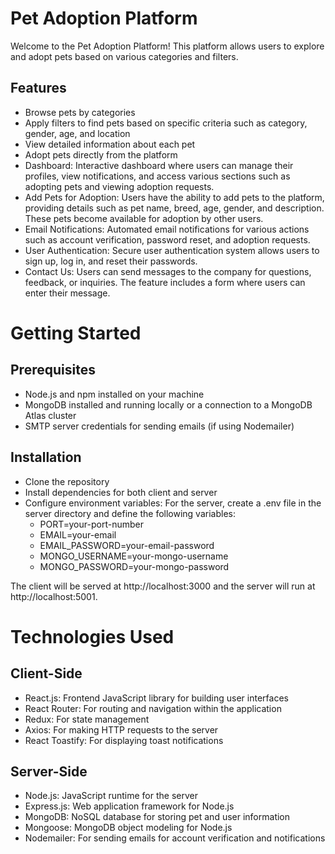 # Pet Adoption Platform
Welcome to the Pet Adoption Platform! This platform allows users to explore and adopt pets based on various categories and filters.

## Features
- Browse pets by categories
- Apply filters to find pets based on specific criteria such as category, gender, age, and location
- View detailed information about each pet
- Adopt pets directly from the platform
- Dashboard: Interactive dashboard where users can manage their profiles, view notifications, and access various sections such as adopting pets and viewing adoption requests.
- Add Pets for Adoption: Users have the ability to add pets to the platform, providing details such as pet name, breed, age, gender, and description. These pets become available for adoption by other users.
- Email Notifications: Automated email notifications for various actions such as account verification, password reset, and adoption requests.
- User Authentication: Secure user authentication system allows users to sign up, log in, and reset their passwords.
- Contact Us: Users can send messages to the company for questions, feedback, or inquiries. The feature includes a form where users can enter their message.
# Getting Started
## Prerequisites
- Node.js and npm installed on your machine
- MongoDB installed and running locally or a connection to a MongoDB Atlas cluster
- SMTP server credentials for sending emails (if using Nodemailer)
## Installation
- Clone the repository
- Install dependencies for both client and server
- Configure environment variables:
  For the server, create a .env file in the server directory and define the following variables:
  - PORT=your-port-number
  - EMAIL=your-email
  - EMAIL_PASSWORD=your-email-password
  - MONGO_USERNAME=your-mongo-username
  - MONGO_PASSWORD=your-mongo-password

The client will be served at http://localhost:3000 and the server will run at http://localhost:5001.

# Technologies Used
## Client-Side
- React.js: Frontend JavaScript library for building user interfaces
- React Router: For routing and navigation within the application
- Redux: For state management
- Axios: For making HTTP requests to the server
- React Toastify: For displaying toast notifications
## Server-Side
- Node.js: JavaScript runtime for the server
- Express.js: Web application framework for Node.js
- MongoDB: NoSQL database for storing pet and user information
- Mongoose: MongoDB object modeling for Node.js
- Nodemailer: For sending emails for account verification and notifications

